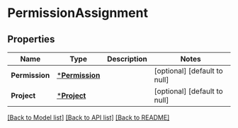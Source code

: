 # PermissionAssignment

## Properties
Name | Type | Description | Notes
------------ | ------------- | ------------- | -------------
**Permission** | [***Permission**](permission.md) |  | [optional] [default to null]
**Project** | [***Project**](project.md) |  | [optional] [default to null]

[[Back to Model list]](../README.md#documentation-for-models) [[Back to API list]](../README.md#documentation-for-api-endpoints) [[Back to README]](../README.md)



